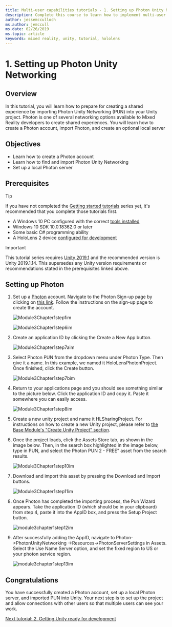 ```yaml
---
title: Multi-user capabilities tutorials - 1. Setting up Photon Unity Networking
description: Complete this course to learn how to implement multi-user shared experiences within a HoloLens 2 application.
author: jessemcculloch
ms.author: jemccull
ms.date: 02/26/2019
ms.topic: article
keywords: mixed reality, unity, tutorial, hololens
---
```


# 1. Setting up Photon Unity Networking

## Overview

In this tutorial, you will learn how to prepare for creating a shared experience by importing Photon Unity Networking (PUN) into your Unity project. Photon is one of several networking options available to Mixed Reality developers to create shared experiences. You will learn how to create a Photon account, import Photon, and create an optional local server

## Objectives

* Learn how to create a Photon account
* Learn how to find and import Photon Unity Networking
* Set up a local Photon server

## Prerequisites

>[!TIP]
>If you have not completed the [Getting started tutorials](mrlearning-base.md) series yet, it's recommended that you complete those tutorials first.

* A Windows 10 PC configured with the correct [tools installed](install-the-tools.md)
* Windows 10 SDK 10.0.18362.0 or later
* Some basic C# programming ability
* A HoloLens 2 device [configured for development](using-visual-studio.md#enabling-developer-mode)

>[!IMPORTANT]
>This tutorial series requires <a href="https://unity3d.com/get-unity/download/archive" target="_blank">Unity 2019.1</a> and the recommended version is Unity 2019.1.14. This supersedes any Unity version requirements or recommendations stated in the prerequisites linked above.

## Setting up Photon

1. Set up a [Photon](https://dashboard.photonengine.com//Account/SignUp) account. Navigate to the Photon Sign-up page by clicking on [this link](https://dashboard.photonengine.com//Account/SignUp). Follow the instructions on the sign-up page to create the account.

    ![Module3Chapter1step1im](images/module3chapter1step1im.PNG)

    ![Module3Chapter1step6im](images/module3chapter1step6im.PNG)

2. Create an application ID by clicking the Create a New App button.

    ![Module3Chapter1step7aim](images/module3chapter1step7aim.PNG)

3. Select Photon PUN from the dropdown menu under Photon Type. Then give it a name. In this example, we named it HoloLensPhotonProject. Once finished, click the Create button.

    ![Module3Chapter1step7bim](images/module3chapter1step7bim.PNG)

4. Return to your applications page and you should see something similar to the picture below. Click the application ID and copy it. Paste it somewhere you can easily access.  

    ![Module3Chapter1step8im](images/module3chapter1step8im.PNG)

5. Create a new unity project and name it HLSharingProject. For instructions on how to create a new Unity project, please refer to [the Base Module's "Create Unity Project" section](https://docs.microsoft.com//windows/mixed-reality/mrlearning-base-ch1#create-new-unity-project). 

6. Once the project loads, click the Assets Store tab, as shown in the image below. Then, in the search box highlighted in the image below, type in PUN, and select the Photon PUN 2 - FREE" asset from the search results.

    ![Module3Chapter1step10im](images/module3chapter1step10im.PNG)

7. Download and import this asset by pressing the Download and Import buttons.

    ![Module3Chapter1step11im](images/module3chapter1step11im.PNG)

8. Once Photon has completed the importing process, the Pun Wizard appears. Take the application ID (which should be in your clipboard) from step 4, paste it into the AppID box, and press the Setup Project button.

    ![module3chapter1step12im](images/module3chapter1step12im.PNG)

9. After successfully adding the AppID, navigate to Photon->PhotonUnityNetworking ->Resources->PhotonServerSettings in Assets. Select the Use Name Server option, and set the fixed region to US or your photon service region.

    ![module3chapter1step13im](images/module3chapter1step13im.PNG)

## Congratulations

You have successfully created a Photon account, set up a local Photon server, and imported PUN into Unity. Your next step is to set up the project and allow connections with other users so that multiple users can see your work.

[Next tutorial: 2. Getting Unity ready for development](mrlearning-sharing(photon)-ch2.md)
